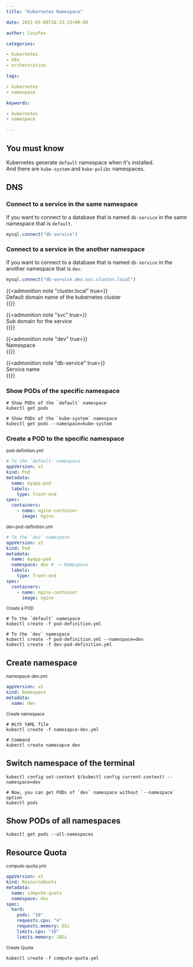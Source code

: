 ```yaml
---
title: "Kubernetes Namespace"

date: 2021-05-08T16:13:23+09:00

author: CozyFex

categories:

- kubernetes
- k8s
- orchestration

tags:

- kubernetes
- namespace

keywords:

- kubernetes
- namespace

---
```


## You must know

Kubernetes generate `default` namespace when it's installed.\
And there are `kube-system` and `kube-pulibc` namespaces.

## DNS

### Connect to a service in the same namespace

If you want to connect to a database that is named `db-service` in the same namespace that is `default`.

```javascript
mysql.connect("db-service")
```

### Connect to a service in the another namespace

If you want to connect to a database that is named `db-service` in the another namespace that is `dev`.

```javascript
mysql.connect("db-service.dev.svc.cluster.local")
```

{{<admonition note "cluster.local" true>}}  
Default domain name of the kubernetes cluster  
{{</admonition>}}

{{<admonition note "svc" true>}}  
Sub domain for the service  
{{</admonition>}}

{{<admonition note "dev" true>}}  
Namespace  
{{</admonition>}}

{{<admonition note "db-service" true>}}  
Service name  
{{</admonition>}}

### Show PODs of the specific namespace

```shell
# Show PODs of the `default` namespace
kubectl get pods

# Show PODs of the `kube-system` namespace
kubectl get pods --namespace=kube-system
```

### Create a POD to the specific namespace

<sub>pod-definition.yml</sub>

```yaml
# To the `default` namespace
appVersion: v1
kind: Pod
metadata:
  name: myapp-pod
  labels:
    type: front-end
spec:
  containers:
    - name: nginx-container
      image: nginx
```

<sub>dev-pod-definition.yml</sub>

```yaml
# To the `dev` namespace
appVersion: v1
kind: Pod
metadata:
  name: myapp-pod
  namespace: dev # -> Namespace
  labels:
    type: front-end
spec:
  containers:
    - name: nginx-container
      image: nginx
```

<sub>Create a POD</sub>

```shell
# To the `default` namespace
kubectl create -f pod-definition.yml

# To the `dev` namespace
kubectl create -f pod-definition.yml --namespace=dev
kubectl create -f dev-pod-definition.yml
```

## Create namespace

<sub>namespace-dev.yml</sub>

```yaml
appVersion: v1
kind: Namespace
metadata:
  name: dev
```

<sub>Create namespace</sub>

```shell
# With YAML file
kubectl create -f namesapce-dev.yml

# Command
kubectl create namesapce dev
```

## Switch namespace of the terminal

```shell
kubectl config set-context $(kubectl config current-context) --namespace=dev

# Now, you can get PODs of `dev` namespace without `--namespace` option
kubectl pods
```

## Show PODs of all namespaces

```shell
kubectl get pods --all-namespaces
```

## Resource Quota

<sub>compute-quota.yml</sub>

```yaml
appVersion: v1
kind: ResourceQuota
metadata:
  name: compute-quota
  namespace: dev
spec:
  hard:
    pods: "10"
    requests.cpu: "4"
    requests.memory: 5Gi
    limits.cpu: "10"
    limits.memory: 10Gi
```

<sub>Create Quota</sub>

```shell
kubectl create -f compute-quota.yml
```

